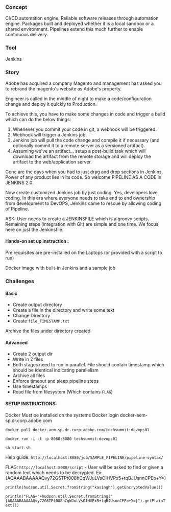 ### Concept

CI/CD automation engine.
Reliable software releases through automation engine. Packages built and deployed whether it is a local sandbox or a shared environment. Pipelines extend this much further to enable continuous delivery. 

### Tool

Jenkins

### Story

Adobe has acquired a company Magento and management has asked you to rebrand the magento's website as Adobe's property.

Engineer is called in the middle of night to make a code/configuration change and deploy it quickly to Production. 

To achieve this, you have to make some changes in code and trigger a build which can do the below things:

1. Whenever you commit your code in git, a webhook will be triggered.
2. Webhook will trigger a Jenkins job.
3. Jenkins job will pull the code change and compile it if necessary (and optionally commit it to a remote server as a versioned artifact).
4. Assuming we've an artifact... setup a post-build task which will download the artifact from the remote storage and will deploy the artifact to the web/application server.

Gone are the days when you had to just drag and drop sections in Jenkins. Power of any product lies in its code. So welcome PIPELINE AS A CODE in JENKINS 2.0.

Now create customized Jenkins job by just coding. Yes, developers love coding. In this era where everyone needs to take end to end ownership from development to DevOPS, Jenkins came to rescue by allowing coding of Pipeline. 



ASK: User needs to create a JENKINSFILE which is a groovy scripts. Remaining steps (integration with Git) are simple and one time. We focus here on just the Jenkinsfile. 



#### Hands-on set up instruction : 

Pre requisites are pre-installed on the Laptops (or provided with a script to run)

Docker image with built-in Jenkins and a sample job 


### Challenges

#### Basic

 - Create output directory
 - Create a file in the directory and write some text
 - Change Directory
 - Create `file_TIMESTAMP.txt`


Archive the files under directory created


#### Advanced

 - Create 2 output dir
 - Write in 2 files
 - Both stages need to run in parallel. File should contain timestamp which should be identical indicating parallelism
 - Archive all files
 - Enforce timeout and sleep pipeline steps
 - Use timestamps
 - Read file from filesystem (Which contains `FLAG`)

#### SETUP INSTRUCTIONS:

Docker Must be installed on the systems
Docker login docker-aem-sp.dr.corp.adobe.com

`docker pull docker-aem-sp.dr.corp.adobe.com/techsummit:devops01`

`docker run -i -t -p 8080:8080 techsummit:devops01`

`sh start.sh`

Help guide: `http://localhost:8080/job/SAMPLE_PIPELINE/pipeline-syntax/`

FLAG: `http://localhost:8080/script` - User will be asked to find or given a random text which needs to be decrypted. Ex: {AQAAABAAAAAQvy72G6TPt008hCqWJuLVsOIHVPx5+tqBJUsnnCPEo+Y=}

`println(hudson.util.Secret.fromString("kasingh").getEncryptedValue())`

`println("FLAG="+hudson.util.Secret.fromString("{AQAAABAAAAAQvy72G6TPt008hCqWJuLVsOIHVPx5+tqBJUsnnCPEo+Y=}").getPlainText())`

